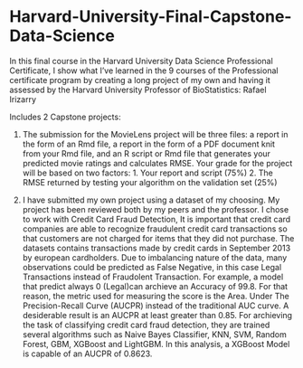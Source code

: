 # Harvard-University-Final-Capstone-Data-Science
In this final course in the Harvard University Data Science Professional Certificate, I show what I’ve learned in the 9 courses of the Professional certificate program by creating a long project of my own and having it assessed by the Harvard University Professor of BioStatistics: Rafael Irizarry

Includes 2 Capstone projects:
1. The submission for the MovieLens project will be three files: a report in the form of an Rmd file, a report in the form of a PDF    document knit from your Rmd file, and an R script or Rmd file that generates your predicted movie ratings and calculates RMSE. Your grade for the project will be based on two factors: 1. Your report and script (75%)
                                              2. The RMSE returned by testing your algorithm on the validation set (25%)

2. I have submitted my own project using a dataset of my choosing. My project has been reviewed both by my peers and the professor.
   I chose to work with Credit Card Fraud Detection, It is important that credit card companies are able to recognize fraudulent              credit card transactions so that customers are not charged for items that they did not purchase. The datasets contains 
   transactions made by credit cards in September 2013 by european cardholders.
   Due to imbalancing nature of the data, many observations could be predicted as False Negative, in this case Legal Transactions instead 
   of Fraudolent Transaction. For example, a model that predict always 0 (Legal)can archieve an Accuracy of 99.8.
   For that reason, the metric used for measuring the score is the Area. Under The Precision-Recall Curve (AUCPR) instead of the 
   traditional AUC curve. A desiderable result is an AUCPR at least greater than 0.85. For archieving the task of classifying credit card 
   fraud detection, they are trained several algorithms such as Naive Bayes Classifier, KNN, SVM, Random Forest, GBM, XGBoost and LightGBM.
   In this analysis, a XGBoost Model is capable of an AUCPR of 0.8623.

